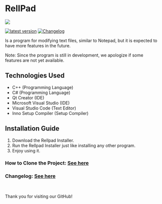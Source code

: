 # RellPad

![](Assets/RellPad.png)

[![latest version](https://img.shields.io/badge/Latest%20version-1.0.0--INDEV-critical)](https://github.com/AerellDev/RellPad/releases/tag/1.0.0-Indev)
[![Changelog](https://img.shields.io/badge/RellPad-Changelog-brightgreen)](https://github.com/AerellDev/RellPad/blob/master/CHANGELOG.md)

Is a program for modifying text files, similar to Notepad, but it is expected to have more features in the future.

Note: Since the program is still in development, we apologize if some features are not yet available.

## Technologies Used
- C++ (Programming Language)
- C# (Programming Language)
- Qt Creator (IDE)
- Microsoft Visual Studio (IDE)
- Visual Studio Code (Text Editor)
- Inno Setup Compiler (Setup Compiler)

## Installation Guide
1. Download the Rellpad Installer.
2. Run the Rellpad Installer just like installing any other program.
3. Enjoy using it.

### How to Clone the Project: [See here](https://github.com/AerellDev/RellPad/blob/master/Doc/How%20To%20Clone%20Project.md)

### Changelog: [See here](https://github.com/AerellDev/RellPad/blob/master/CHANGELOG.md)

<br>

Thank you for visiting our GitHub!
